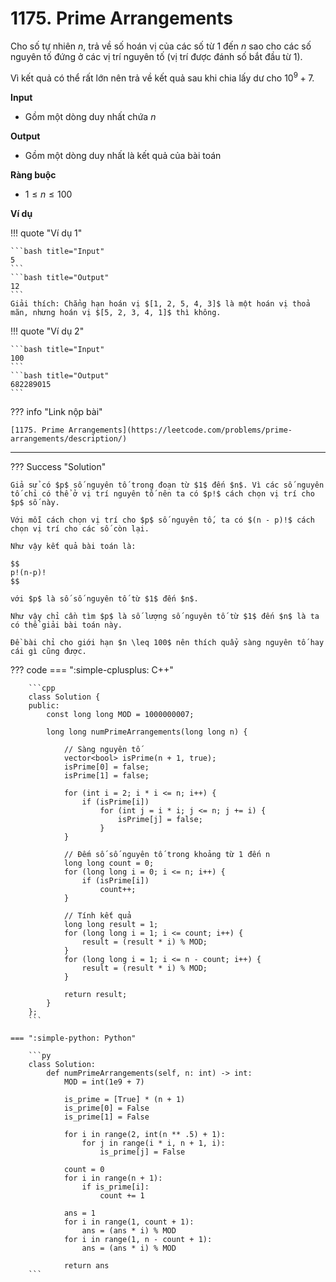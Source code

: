 # 1175. Prime Arrangements

Cho số tự nhiên $n$, trả về số hoán vị của các số từ $1$ đến $n$ sao cho các số nguyên tố đứng ở các vị trí nguyên tố (vị trí được đánh số bắt đầu từ $1$).

Vì kết quả có thể rất lớn nên trả về kết quả sau khi chia lấy dư cho $10^9+7$.

 **Input**

-   Gồm một dòng duy nhất chứa $n$

 **Output**

-   Gồm một dòng duy nhất là kết quả của bài toán

 **Ràng buộc**

- $1 \leq n \leq 100$

 **Ví dụ**

!!! quote "Ví dụ 1"

    ```bash title="Input"
    5
    ```
    ```bash title="Output"
    12
    ```
    Giải thích: Chẳng hạn hoán vị $[1, 2, 5, 4, 3]$ là một hoán vị thoả mãn, nhưng hoán vị $[5, 2, 3, 4, 1]$ thì không.

!!! quote "Ví dụ 2"

    ```bash title="Input"
    100
    ```
    ```bash title="Output"
    682289015
    ```

??? info "Link nộp bài"

    [1175. Prime Arrangements](https://leetcode.com/problems/prime-arrangements/description/)

---

??? Success "Solution"

    Giả sử có $p$ số nguyên tố trong đoạn từ $1$ đến $n$. Vì các số nguyên tố chỉ có thể ở vị trí nguyên tố nên ta có $p!$ cách chọn vị trí cho $p$ số này.

    Với mỗi cách chọn vị trí cho $p$ số nguyên tố, ta có $(n - p)!$ cách chọn vị trí cho các số còn lại.

    Như vậy kết quả bài toán là:

    $$
    p!(n-p)!
    $$

    với $p$ là số số nguyên tố từ $1$ đến $n$.

    Như vậy chỉ cần tìm $p$ là số lượng số nguyên tố từ $1$ đến $n$ là ta có thể giải bài toán này.

    Đề bài chỉ cho giới hạn $n \leq 100$ nên thích quẩy sàng nguyên tố hay cái gì cũng được.

??? code
    === ":simple-cplusplus: C++"

        ```cpp
        class Solution {
        public:
            const long long MOD = 1000000007;

            long long numPrimeArrangements(long long n) {

                // Sàng nguyên tố
                vector<bool> isPrime(n + 1, true);
                isPrime[0] = false;
                isPrime[1] = false;

                for (int i = 2; i * i <= n; i++) {
                    if (isPrime[i])
                        for (int j = i * i; j <= n; j += i) {
                            isPrime[j] = false;
                        }
                }

                // Đếm số số nguyên tố trong khoảng từ 1 đến n
                long long count = 0;
                for (long long i = 0; i <= n; i++) {
                    if (isPrime[i])
                        count++;
                }

                // Tính kết quả
                long long result = 1;
                for (long long i = 1; i <= count; i++) {
                    result = (result * i) % MOD;
                }
                for (long long i = 1; i <= n - count; i++) {
                    result = (result * i) % MOD;
                }

                return result;
            }
        };
        ```

    === ":simple-python: Python"

        ```py
        class Solution:
            def numPrimeArrangements(self, n: int) -> int:
                MOD = int(1e9 + 7)

                is_prime = [True] * (n + 1)
                is_prime[0] = False
                is_prime[1] = False

                for i in range(2, int(n ** .5) + 1):
                    for j in range(i * i, n + 1, i):
                        is_prime[j] = False

                count = 0
                for i in range(n + 1):
                    if is_prime[i]:
                        count += 1

                ans = 1
                for i in range(1, count + 1):
                    ans = (ans * i) % MOD
                for i in range(1, n - count + 1):
                    ans = (ans * i) % MOD
                
                return ans
        ```